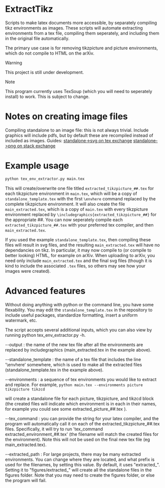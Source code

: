 # ExtractTikz
Scripts to make latex documents more accessible, by separately compiling tikz environments as images.
These scripts will automate extracting environments from a tex file, compiling them seperately, and including them in the original file automatically.

The primary use case is for removing tikzpicture and picture environments, which do not compile to HTML on the arXiv.


> [!WARNING]  
> This project is still under development.

> [!NOTE]  
> This program currently uses TexSoup (which you will need to seperately install) to work. This is subject to change.

# Notes on creating image files
Compiling standalone to an image file: this is not always trivial. Include graphics will include pdfs, but by default these are recompiled instead of included as images.
Guides:
[standalone->svg on tex exchange](https://tex.stackexchange.com/questions/51757/how-can-i-use-tikz-to-make-standalone-svg-graphics)
[standalone->png on stack exchange](https://stackoverflow.com/questions/77614081/how-i-can-produce-a-png-from-a-tizk-tex-file-with-class-standalone)

# Example usage
```bash
python tex_env_extractor.py main.tex
```

This will create/overwrite one file titled `extracted_tikzpicture_##.tex` for each tikzpicture environment in `main.tex`, which will be a copy of `standalone_template.tex` with the first `\envhere` command replaced by the complete tikzpicture environment. 
It will also create the file `main_extracted.tex`, which is a copy of `main.tex` with every tikzpicture environment replaced by `\includegraphics{extracted_tikzpicture_##}` for the appropriate ##. 
You can now seperately compile each `extracted_tikzpicture_##.tex` with your preferred tex compiler, and then `main_extracted.tex`.

If you used the example `standalone_template.tex`, then compiling these files will result in svg files, and the resulting `main_extracted.tex` will have no dependancies on tikz. In particular, it may now compile to (or compile to better looking) HTML, for example on arXiv.
When uploading to arXiv, you need only include `main_extracted.tex` and the final svg files (though it is kind to include the associated `.tex` files, so others may see how your images were created).

# Advanced features
Without doing anything with python or the command line, you have some flexability. You may edit the `standalone_template.tex` in the repository to include useful packages, standardize formatting, insert a uniform watermark, etc.

The script accepts several additional inputs, which you can also view by running python tex_env_extractor.py -h.

--output : the name of the new tex file after all the environments are replaced by includegraphics (main_extracted.tex in the example above).

--standalone_template : the name of a tex file that includes the line '\envhere' somewhere, which is used to make all the extracted files (standalone_template.tex in the example above).

--environments : a sequence of tex environments you would like to extract and replace. For example, 
`python main.tex --environments picture tikzpicture tikzcd`

will create a standalone file for each picture, tikzpicture, and tikzcd block (the created files will indicate which environment is in each in their names, for example you could see some extracted_picture_##.tex ).

--tex_command : you can provide the string for your latex compiler, and the program will automatically call it on each of the extracted_tikzpicture_##.tex files. Specifically, it will try to run 'tex_command extracted_environment_##.tex' (the filename will match the created files for the environment). Note this will not be used on the final new tex file (eg main_extracted.tex).

--extracted_path : For large projects, there may be many extracted environments. You can change where they are located, and what prefix is used for the filenames, by setting this value. By default, it uses "extracted_". Setting it to "figures/extracted_" will create all the standalone files in the figures folder. Note that you may need to create the figures folder, or else the program will fail.
